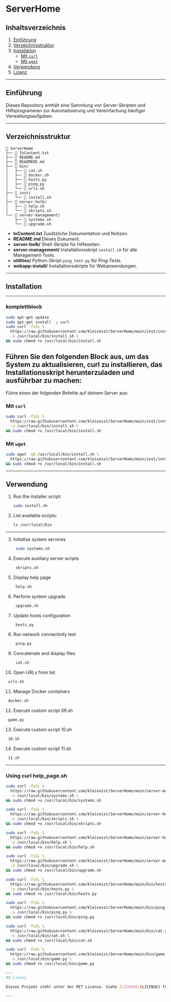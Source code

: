 # ServerHome

## Inhaltsverzeichnis

1. [Einführung](#einführung)
2. [Verzeichnisstruktur](#verzeichnisstruktur)
3. [Installation](#installation)
   - [Mit `curl`](#mit-curl)
   - [Mit `wget`](#mit-wget)
4. [Verwendung](#verwendung)
5. [Lizenz](#lizenz)

---

## Einführung

Dieses Repository enthält eine Sammlung von Server-Skripten und Hilfsprogrammen zur Automatisierung und Vereinfachung häufiger Verwaltungsaufgaben.

---

## Verzeichnisstruktur

```text
📂 ServerHome
├── 📝 InContent.txt
├── 📝 README.md
├── 📝 READMEDE.md
├── 📂 bin/
│   ├── 📄 cat.sh
│   ├── 📄 docker.sh
│   ├── 🐍 hosts.py
│   ├── 🐍 ping.py
│   └── 📄 urls.sh
├── 📂 inst/
│   └── 📄 install.sh
├── 📂 server-helb/
│   ├── 📄 help.sh
│   └── 📄 skripts.sh
└── 📂 server-management/
    ├── 📄 systemv.sh
    └── 📄 upgrade.sh
```

- **InContent.txt**
  Zusätzliche Dokumentation und Notizen.
- **README.md**
  Dieses Dokument.
- **server-helb/**
  Shell-Skripte für Hilfeseiten.
- **server-management/**
  Installationsskript `install.sh` für alle Management-Tools.
- **utilities/**
  Python-Skript `ping_test.py` für Ping-Tests.
- **webapp-install/**
  Installationsskripte für Webanwendungen.

---

## Installation
---
### komplettblock
```bash
sudo apt-get update
sudo apt-get install -y curl
sudo curl -fsSL \
  https://raw.githubusercontent.com/kleiveist/ServerHome/main/inst/install.sh \
  -o /usr/local/bin/install.sh \
&& sudo chmod +x /usr/local/bin/install.sh
```
Führen Sie den folgenden Block aus, um das System zu aktualisieren, curl zu installieren, das Installationsskript herunterzuladen und ausführbar zu machen:
---
Führe einen der folgenden Befehle auf deinem Server aus:

### Mit `curl`

```bash
sudo curl -fsSL \
  https://raw.githubusercontent.com/kleiveist/ServerHome/main/inst/install.sh \
  -o /usr/local/bin/install.sh \
&& sudo chmod +x /usr/local/bin/install.sh
```

### Mit `wget`

```bash
sudo wget -qO /usr/local/bin/install.sh \
  https://raw.githubusercontent.com/kleiveist/ServerHome/main/inst/install.sh \
&& sudo chmod +x /usr/local/bin/install.sh
```

---

## Verwendung

1. Run the installer script:

   ```bash
   sudo install.sh
   ```

2. List available scripts:

   ```bash
   ls /usr/local/bin
   ```

---

3) Initialize system services
   ```bash
    sudo systemv.sh
   ```

4) Execute auxiliary server scripts
   ```bash
    skripts.sh
   ```

5) Display help page
   ```bash
    help.sh
   ```

6) Perform system upgrade
   ```bash
    upgrade.sh
   ```

7) Update hosts configuration
   ```bash
    hosts.py
   ```

8) Run network connectivity test
   ```bash
    ping.py
   ```

9) Concatenate and display files
   ```bash
    cat.sh
   ```

10) Open URLs from list
   ```bash
    urls.sh
   ```

11) Manage Docker containers
   ```bash
    docker.sh
   ```

12) Execute custom script 09.sh
   ```bash
    game.py
   ```

13) Execute custom script 10.sh
   ```bash
    10.sh
   ```

14) Execute custom script 11.sh
   ```bash
    11.sh
   ```
---


### Using curl help_page.sh

```bash
sudo curl -fsSL \
  https://raw.githubusercontent.com/kleiveist/ServerHome/main/server-management/systemv.sh \
  -o /usr/local/bin/systemv.sh \
&& sudo chmod +x /usr/local/bin/systemv.sh
```

```bash
sudo curl -fsSL \
  https://raw.githubusercontent.com/kleiveist/ServerHome/main/server-helb/skripts.sh \
  -o /usr/local/bin/skripts.sh \
&& sudo chmod +x /usr/local/bin/skripts.sh
```

```bash
sudo curl -fsSL \
  https://raw.githubusercontent.com/kleiveist/ServerHome/main/server-helb/help.sh \
  -o /usr/local/bin/help.sh \
&& sudo chmod +x /usr/local/bin/help.sh
```

```bash
sudo curl -fsSL \
  https://raw.githubusercontent.com/kleiveist/ServerHome/main/server-management/upgrade.sh \
  -o /usr/local/bin/upgrade.sh \
&& sudo chmod +x /usr/local/bin/upgrade.sh
```
```bash
sudo curl -fsSL \
  https://raw.githubusercontent.com/kleiveist/ServerHome/main/bin/hosts.py \
  -o /usr/local/bin/hosts.py \
&& sudo chmod +x /usr/local/bin/hosts.py
```
```bash
sudo curl -fsSL \
  https://raw.githubusercontent.com/kleiveist/ServerHome/main/bin/ping.py \
  -o /usr/local/bin/ping.py \
&& sudo chmod +x /usr/local/bin/ping.py
```

```bash
sudo curl -fsSL \
  https://raw.githubusercontent.com/kleiveist/ServerHome/main/bin/cat.sh \
  -o /usr/local/bin/cat.sh \
&& sudo chmod +x /usr/local/bin/cat.sh
```

```bash
sudo curl -fsSL \
  https://raw.githubusercontent.com/kleiveist/ServerHome/main/bin/game.py \
  -o /usr/local/bin/game.py \
&& sudo chmod +x /usr/local/bin/game.py

---
## Lizenz

Dieses Projekt steht unter der MIT License. Siehe [LICENSE](LICENSE) für Details.

---
